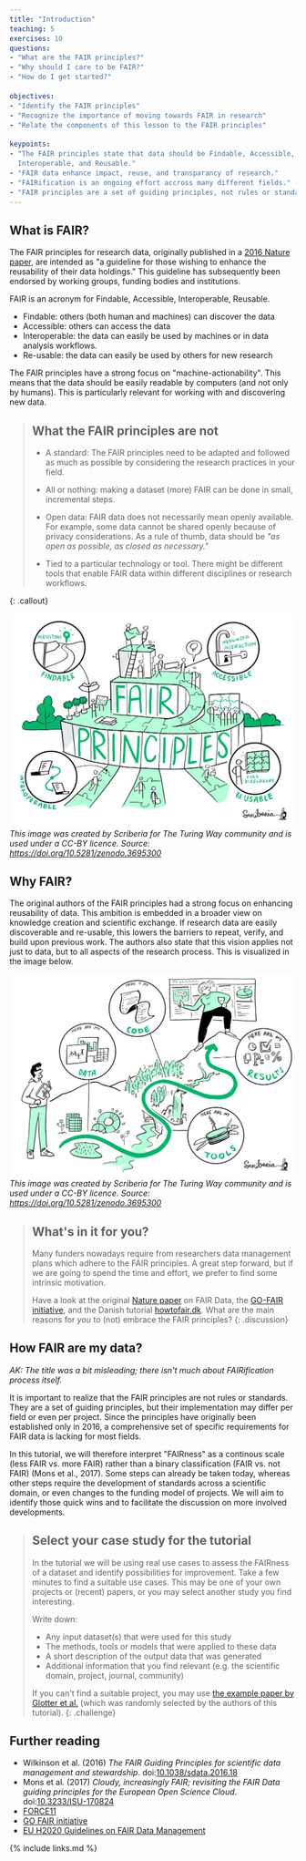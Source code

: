 ```yaml
---
title: "Introduction"
teaching: 5
exercises: 10
questions:
- "What are the FAIR principles?"
- "Why should I care to be FAIR?"
- "How do I get started?"

objectives:
- "Identify the FAIR principles"
- "Recognize the importance of moving towards FAIR in research"
- "Relate the components of this lesson to the FAIR principles"

keypoints:
- "The FAIR principles state that data should be Findable, Accessible,
  Interoperable, and Reusable."
- "FAIR data enhance impact, reuse, and transparancy of research."
- "FAIRification is an ongoing effort accross many different fields."
- "FAIR principles are a set of guiding principles, not rules or standards."
---
```


## What is FAIR?

The FAIR principles for research data, originally published in a [2016 Nature
paper](https://doi.org/10.1038/sdata.2016.18), are intended as "a guideline for
those wishing to enhance the reusability of their data holdings." This guideline
has subsequently been endorsed by working groups, funding bodies and
institutions.

FAIR is an acronym for Findable, Accessible, Interoperable, Reusable.

- Findable: others (both human and machines) can discover the data
- Accessible: others can access the data
- Interoperable: the data can easily be used by machines or in data analysis workflows.
- Re-usable: the data can easily be used by others for new research

The FAIR principles have a strong focus on "machine-actionability". This means
that the data should be easily readable by computers (and not only by humans).
This is particularly relevant for working with and discovering new data.

> ## What the FAIR principles are **not**
>
> - A standard: The FAIR principles need to be adapted and followed as much as
>   possible by considering the research practices in your field.
>
> - All or nothing: making a dataset (more) FAIR can be done in small,
>   incremental steps.
>
> - Open data: FAIR data does not necessarily mean openly available. For
>   example, some data cannot be shared openly because of privacy
>   considerations. As a rule of thumb, data should be *"as open as possible, as closed as
>   necessary."*
>
> - Tied to a particular technology or tool. There might be different tools that
>   enable FAIR data within different disciplines or research workflows.
>
{: .callout}

![FAIR principles illustration by Scriberia](../fig/FAIRPrinciples.jpg) *This
image was created by Scriberia for The Turing Way community and is used under a
CC-BY licence. Source: <https://doi.org/10.5281/zenodo.3695300>*

## Why FAIR?

The original authors of the FAIR principles had a strong focus on enhancing
reusability of data. This ambition is embedded in a broader view on knowledge
creation and scientific exchange. If research data are easily discoverable and
re-usable, this lowers the barriers to repeat, verify, and build upon previous
work. The authors also state that this vision applies not just to data, but to
all aspects of the research process. This is visualized in the image below.

![Reproducibility illustration by Scriberia](../fig/ReproducibleJourney.jpg) *This
image was created by Scriberia for The Turing Way community and is used under a
CC-BY licence. Source: <https://doi.org/10.5281/zenodo.3695300>*

> ## What's in it for you?
>
> Many funders nowadays require from researchers data management plans which
> adhere to the FAIR principles. A great step forward, but if
> we are going to spend the time and effort, we prefer to find some intrinsic
> motivation.
>
> Have a look at the original [Nature paper](https://doi.org/10.1038/sdata.2016.18)
> on FAIR Data, the [GO-FAIR initiative](https://www.go-fair.org/fair-principles/),
> and the Danish tutorial [howtofair.dk](https://www.howtofair.dk/why-fair/).
> What are the main reasons for *you* to (not) embrace the FAIR principles?
{: .discussion}

## How FAIR are my data?
_AK: The title was a bit misleading; there isn't much about FAIRification process itself._

It is important to realize that the FAIR principles are not rules or standards.
They are a set of guiding principles, but their implementation may differ per
field or even per project. Since the principles have originally been established
only in 2016, a comprehensive set of specific requirements for FAIR data is
lacking for most fields.

In this tutorial, we will therefore interpret "FAIRness" as a continous scale
(less FAIR vs. more FAIR) rather than a binary classification (FAIR vs. not FAIR) (Mons et al., 2017).
Some steps can already be taken today, whereas other steps require the
development of standards across a scientific domain, or even changes to the funding model of projects.
We will aim to identify those quick wins and to facilitate the discussion on more involved developments.

> ## Select your case study for the tutorial
>
> In the tutorial we will be using real use cases to assess the FAIRness of a
> dataset and identify possibilities for improvement. Take a few minutes to find
> a suitable use cases. This may be one of your own projects or (recent) papers,
> or you may select another study you find interesting.
>
> Write down:
>
> - Any input dataset(s) that were used for this study
> - The methods, tools or models that were applied to these data
> - A short description of the output data that was generated
> - Additional information that you find relevant (e.g. the scientific domain,
>   project, journal, community)
>
> If you can't find a suitable project, you may use [the example paper by
> Glotter et al.](https://www.ncbi.nlm.nih.gov/pmc/articles/PMC4066535/) (which
> was randomly selected by the authors of this tutorial).
{: .challenge}

## Further reading

- Wilkinson et al. (2016) _The FAIR Guiding Principles for scientific data management and stewardship_. doi:[10.1038/sdata.2016.18](https://doi.org/10.1038/sdata.2016.18)
- Mons et al. (2017) _Cloudy, increasingly FAIR; revisiting the FAIR Data guiding principles for the European Open Science Cloud_. doi:[10.3233/ISU-170824](https://doi.org/10.3233/ISU-170824)
- [FORCE11](https://www.force11.org/fairprinciples)
- [GO FAIR initiative](https://www.go-fair.org/fair-principles/)
- [EU H2020 Guidelines on FAIR Data Management](https://ec.europa.eu/research/participants/data/ref/h2020/grants_manual/hi/oa_pilot/h2020-hi-oa-data-mgt_en.pdf)

{% include links.md %}
